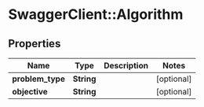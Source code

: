 # SwaggerClient::Algorithm

## Properties
Name | Type | Description | Notes
------------ | ------------- | ------------- | -------------
**problem_type** | **String** |  | [optional] 
**objective** | **String** |  | [optional] 


